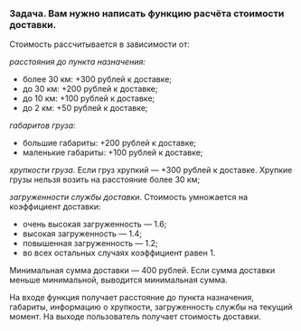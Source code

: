 ### Задача. Вам нужно написать функцию расчёта стоимости доставки.

Стоимость рассчитывается в зависимости от:

*расстояния до пункта назначения:*

- более 30 км: +300 рублей к доставке;
- до 30 км: +200 рублей к доставке;
- до 10 км: +100 рублей к доставке;
- до 2 км: +50 рублей к доставке;

*габаритов груза:*

- большие габариты: +200 рублей к доставке;
- маленькие габариты: +100 рублей к доставке;

*хрупкости груза.* Если груз хрупкий — +300 рублей к доставке. Хрупкие грузы нельзя возить на расстояние более 30 км;

*загруженности службы доставки*. Стоимость умножается на коэффициент доставки:

- очень высокая загруженность — 1.6;
- высокая загруженность — 1.4;
- повышенная загруженность — 1.2;
- во всех остальных случаях коэффициент равен 1.

Минимальная сумма доставки — 400 рублей. Если сумма доставки меньше минимальной, выводится минимальная сумма.

На входе функция получает расстояние до пункта назначения, габариты, информацию о хрупкости, загруженность службы на текущий момент. На выходе пользователь получает стоимость доставки.

